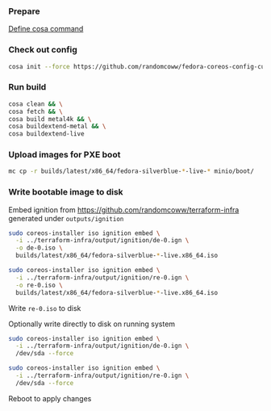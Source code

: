 ### Prepare

[Define cosa command](../../README.md)

### Check out config

```bash
cosa init --force https://github.com/randomcoww/fedora-coreos-config-custom.git builds/client
```

### Run build

```bash
cosa clean && \
cosa fetch && \
cosa build metal4k && \
cosa buildextend-metal && \
cosa buildextend-live
```

### Upload images for PXE boot

```bash
mc cp -r builds/latest/x86_64/fedora-silverblue-*-live-* minio/boot/
```

### Write bootable image to disk

Embed ignition from https://github.com/randomcoww/terraform-infra generated under `outputs/ignition`

```bash
sudo coreos-installer iso ignition embed \
  -i ../terraform-infra/output/ignition/de-0.ign \
  -o de-0.iso \
  builds/latest/x86_64/fedora-silverblue-*-live.x86_64.iso
```
```bash
sudo coreos-installer iso ignition embed \
  -i ../terraform-infra/output/ignition/re-0.ign \
  -o re-0.iso \
  builds/latest/x86_64/fedora-silverblue-*-live.x86_64.iso
```

Write `re-0.iso` to disk

Optionally write directly to disk on running system

```bash
sudo coreos-installer iso ignition embed \
  -i ../terraform-infra/output/ignition/de-0.ign \
  /dev/sda --force
```
```bash
sudo coreos-installer iso ignition embed \
  -i ../terraform-infra/output/ignition/re-0.ign \
  /dev/sda --force
```
Reboot to apply changes

